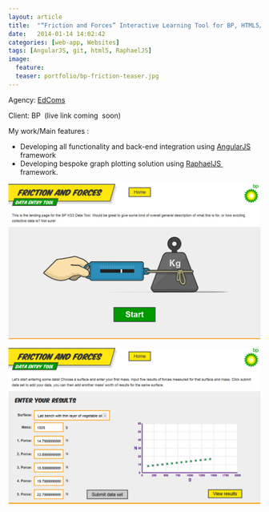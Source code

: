 ```yaml
---
layout: article
title:  "“Friction and Forces” Interactive Learning Tool for BP, HTML5/AngularJS"
date:   2014-01-14 14:02:42
categories: [web-app, Websites]
tags: [AngularJS, git, html5, RaphaelJS]
image:
  feature:
  teaser: portfolio/bp-friction-teaser.jpg
---
```


Agency: [EdComs](http://www.edcoms.com/)  

Client: BP  (live link coming  soon)

My work/Main features :

- Developing all functionality and back-end integration using [AngularJS](http://angularjs.org/) framework
- Developing bespoke graph plotting solution using [RaphaelJS  ](http://raphaeljs.com/)framework.

![Friction and Forces start screen](/images/portfolio/bp-friction-1.jpg "Friction and Forces start screen")

![Friction and Forces one of the graphs](/images/portfolio/bp-friction-2.jpg "Friction and Forces one of the graphs")
